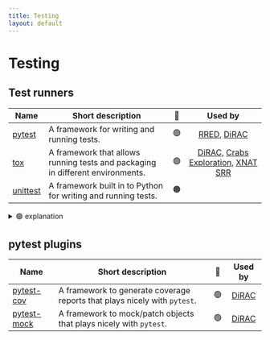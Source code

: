 ```yaml
---
title: Testing
layout: default
---
```


# Testing

## Test runners

| Name                                                                          | Short description                                                              | 🚦  | Used by |
| ----------------------------------------------------------------------------- | ------------------------------------------------------------------------------ | ---- | :-: |
| [pytest](https://docs.pytest.org/en/stable/contents.html)                     | A framework for writing and running tests.                                     | 🟢  | [RRED,](https://github.com/UCL-ARC/rred-reports) [DiRAC](https://github.com/UCL-ARC/dirac-swift-api) |
| [tox](https://tox.wiki/en/latest/index.html)                                  | A framework that allows running tests and packaging in different environments. | 🟢  | [DiRAC,](https://github.com/UCL-ARC/dirac-swift-api) [Crabs Exploration,](https://github.com/SainsburyWellcomeCentre/crabs-exploration) [XNAT SRR](https://github.com/UCL-MIRSG/UCLH-MPBE-SRR-XNAT) |
| [unittest](https://docs.python.org/dev/library/unittest.html#module-unittest) | A framework built in to Python for writing and running tests.                  | 🟠  | |

<details>
<summary>🟢 explanation</summary>
We recommend `pytest` over `unittest` because `pytest` tends to encourage a cleaner style, there are also extensive plugins and it's in widespread use.
</details>

## pytest plugins

| Name                                                                   | Short description                                                         | 🚦  | Used by |
| ---------------------------------------------------------------------- | ------------------------------------------------------------------------- | ---- | :-: |
| [pytest-cov](https://pytest-cov.readthedocs.io/en/latest/index.html)   | A framework to generate coverage reports that plays nicely with `pytest`. | 🟢  | [DiRAC](https://github.com/UCL-ARC/dirac-swift-api) |
| [pytest-mock](https://pytest-mock.readthedocs.io/en/latest/index.html) | A framework to mock/patch objects that plays nicely with `pytest`.        | 🟢  | [DiRAC](https://github.com/UCL-ARC/dirac-swift-api) |
